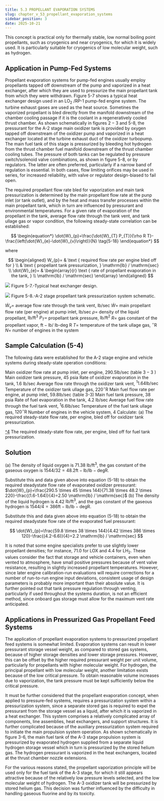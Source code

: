 ```yaml
---
title: 5.3 PROPELLANT EVAPORATION SYSTEMS
slug: chapter_v_53_propellant_evaporation_systems
sidebar_position: 3
date: 2025-10-21
---
```


This concept is practical only for thermally stable, low normal boiling point propellants, such as cryogenics and near cryogenics, for which it is widely used. It is particularly suitable for cryogenics of low molecular weight, such as hydrogen.

## Application in Pump-Fed Systems

Propellant evaporation systems for pump-fed engines usually employ propellants tapped off downstream of the pump and vaporized in a heat exchanger, after which they are used to pressurize the main propellant tank from which they were withdrawn. Figure 5-7 shows a typical heat exchanger design used in an $\mathrm{LO}_{2}$ /RP-1 pump-fed engine system. The turbine exhaust gases are used as the heat source. Sometines the vaporized propellant is bled directly from the manifold downstream of the chamber cooling passage if it is the coolant in a regeneratively cooled thrust chamber. As shown schematically in figures $2-3$ and 5-8, the pressurant for the A-2 stage main oxidizer tank is provided by oxygen tapped off downstream of the oxidizer pump and vaporized in a heat exchanger located at the turbine exhaust duct of the oxidizer turbopump. The main fuel tank of this stage is pressurized by bleeding hot hydrogen from the thrust chamber fuel manifold downstream of the thrust chamber cooling tubes. The pressure of both tanks can be regulated by pressure switch/solenoid valve combinations, as shown in figure 5-8, or by regulators. The latter are often preferred, particularly if a narrow band of regulation is essential. In both cases, flow limiting orifices may be used in series, for increased reliability, with valve or regulator design-biased to fail open.

The required propellant flow rate bled for vaporization and main tank pressurization is determined by the main propellant flow rate at the punp inlet (or tank outlet), and by the heat
and mass transfer processes within the main propellant tank, which in turn are influenced by pressurant and environmental temperatures. For a given rate of evaporation of the propellant in the tank, average flow rate through the tank vent, and tank ullage gas or vapor condition, the following steady-state correlation can be established:

$$
\begin{equation*}
\dot{W}_{p}=\frac{\dot{W}_{T} P_{T}}{\rho R T}-\frac{\left(\dot{W}_{e}-\dot{W}_{v}\right)}{N} \tag{5-18}
\end{equation*}
$$

where

$$
\begin{aligned}
W_{p}= & \text { required flow rate per engine bled off for } \\
& \text { propellant tank pressurization, } \mathrm{lb} / \mathrm{sec} \\
\dot{W}_{e}= & \begin{array}{r}
\text { rate of propellant evaporation in the tank, } \\
\mathrm{lb} / \mathrm{sec}
\end{array}
\end{aligned}
$$

![](/img/DLPRE/image_123.jpg)
Figure 5-7.-Typical heat exchanger design.

![](/img/DLPRE/image_124.jpg)
Figure 5-8.-A-2 stage propellant tank pressurization system schematic.

$\dot{W}_{v}=$ average flow rate through the tank vent, lb/sec
$\dot{W}=$ main propellant flow rate (per engine) at pump inlet, lb/sec
$\rho=$ density of the liquid propellant, $\mathrm{lb} / \mathrm{ft}^{3}$
$P_{T}=$ propellant tank pressure, $\mathrm{lb} / \mathrm{ft}^{2}$
$R=$ gas constant of the propellant vapor, $\mathrm{ft}-\mathrm{lb} /$ lb-deg R
$T=$ temperature of the tank ullage gas, ${ }^{\circ} \mathrm{R}$
$N=$ number of engines in the system

## Sample Calculation (5-4)

The following data were established for the A-2 stage engine and vehicle systems during steady-state operation conditions:

Main oxidizer flow rate at pump inlet, per engine, $290.5 \mathrm{lb} / \mathrm{sec}$ (table $3-3$ )
Main oxidizer tank pressure, 45 psia
Rate of oxidizer evaporation in the tank, 1.6 lb/sec
Average flow rate through the oxidizer tank vent, ${ }^{1} 1.64 \mathrm{lb} / \mathrm{sec}$
Temperature of the oxidizer tank ullage gas, $220^{\circ} \mathrm{R}$
Main fuel flow rate per engine, at pump inlet, $59.8 \mathrm{lb} / \mathrm{sec}$ (table 3-3)
Main fuel tank pressure, 38 psia
Rate of fuel evaporation in the tank, 4.2 lb/sec
Average fuel flow rate through the fuel tank vent, ${ }^{1} 6.6 \mathrm{lb} / \mathrm{sec}$
Temperature of the fuel tank ullage gas, $120^{\circ} \mathrm{R}$
Number of engines in the vehicle system, 4 Calculate:
(a) The required steady-state flow rate, per engine, bled off for oxidizer tank pressurization.

[^4](b) The required steady-state flow rate, per engine, bled off for fuel tank pressurization.

## Solution

(a) The density of liquid oxygen is 71.38 $\mathrm{lb} / \mathrm{ft}^{3}$, the gas constant of the gaseous oxygen is $1544 / 32=48.2 \mathrm{ft}-\mathrm{lb} / \mathrm{lb}-\mathrm{deg} \mathrm{R}$.

Substitute this and data given above into equation (5-18) to obtain the required steadystate flow rate of evaporated oxidizer pressurant:
$\dot{W}_{p}=\frac{290.5 \times 45 \times 144}{71.38 \times 48.2 \times 220}-\frac{(1.6-1.64)}{4}=2.50 \mathrm{lb} / \mathrm{sec}$
(b) The density of the liquid hydrogen is 4.42 $\mathrm{lb} / \mathrm{ft}^{3}$, and the gas constant of the gaseous hydrogen is $1544 / 4=386 \mathrm{ft}-\mathrm{lb} / \mathrm{lb}-\mathrm{deg} \mathrm{R}$.

Substitute this and data given above into equation (5-18) to obtain the required steadystate flow rate of the evaporated fuel pressurant:

$$
\dot{W}_{p}=\frac{59.8 \times 38 \times 144}{4.42 \times 386 \times 120}-\frac{(4.2-6.6)}{4}=2.2 \mathrm{lb} / \mathrm{sec}
$$

It is noted that some engine specialists prefer to use slightly lower propellant densities; for instance, 71.0 for LOX and 4.4 for $\mathrm{LH}_{2}$. These values consider the fact that storage and vehicle containers, even when vented to atmosphere, have small positive pressures because of vent valve resistance, resulting in slightly increased propellant temperatures. However, since later engine calibration-run evaluations will require corrections for a number of run-to-run engine input deviations, consistent usage of design parameters is probably more important than their absolute value. It is further pointed out that tank pressure regulation through venting, particularly if used throughout the systems duration, is not an efficient method, since onboard gas storage must allow for the maximum vent rate anticipated.

## Applications in Pressurized Gas Propellant Feed Systems

The application of propellant evaporation systems to pressurized propellant feed systems is somewhat limited. Evaporation systems can result in lower pressurant storage vessel weight,
as compared to stored gas systems, because of higher storage densities and lower storage pressures. However, this can be offset by the higher required pressurant weight per unit volume, particularly for propellants with higher molecular weight. For hydrogen, the principal propellant with low molecular weight, another limitation exists because of the low critical pressure. To obtain reasonable volume increases due to vaporization, the tank pressure must be kept sufficiently below the critical pressure.

It must be further considered that the propellant evaporation concept, when applied to pressure-fed systems, requires a pressurization system within a pressurization system, since a separate stored gas is required to expel the pressurant from the storage vessel as a liquid, after which it is vaporized in a heat exchanger. This system comprises a relatively complicated array of components, line assemblies, heat exchangers, and support structures. It is further complicated because of the auxiliary pressurization system required to initiate the main propulsion system operation. As shown schematically in figure 3-6, the main fuel tank of the A-3 stage propulsion system is pressurized by evaporated hydrogen supplied from a separate liquid hydrogen storage vessel which in turn is pressurized by the stored helium gas. The hydrogen pressurant is vaporized in the heat exchangers, located at the thrust chamber nozzle extensions.

For the various reasons stated, the propellant vaporization principle will be used only for the fuel tank of the A-3 stage, for which it still appears attractive because of the relatively low pressure levels selected, and the low molecular weight of hydrogen. The A-3 oxidizer tank will be pressurized by stored helium gas. This decision was further influenced by the difficulty in handling gaseous fluorine and by its toxicity.